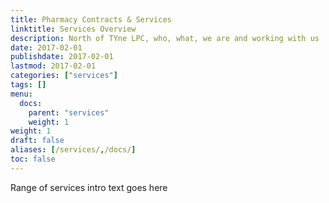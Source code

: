 ```yaml
---
title: Pharmacy Contracts & Services
linktitle: Services Overview
description: North of TYne LPC, who, what, we are and working with us
date: 2017-02-01
publishdate: 2017-02-01
lastmod: 2017-02-01
categories: ["services"]
tags: []
menu:
  docs:
    parent: "services"
    weight: 1
weight: 1
draft: false
aliases: [/services/,/docs/]
toc: false
---
```

 Range of services intro text goes here